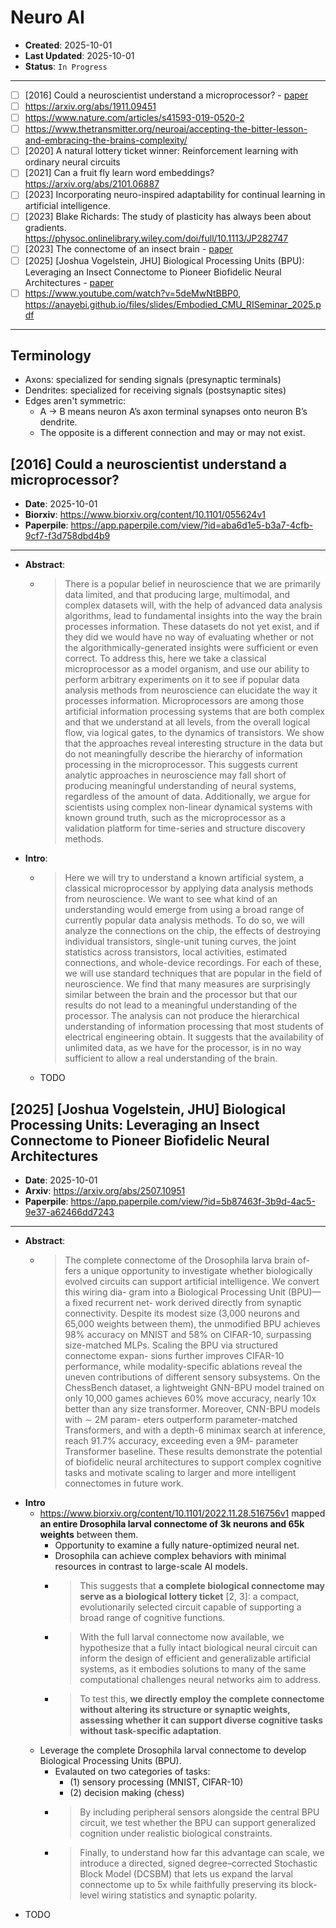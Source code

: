 # Neuro AI

- **Created**: 2025-10-01
- **Last Updated**: 2025-10-01
- **Status**: `In Progress`

---

- [ ] [2016] Could a neuroscientist understand a microprocessor? - [paper](https://www.biorxiv.org/content/10.1101/055624v1)
- [ ] <https://arxiv.org/abs/1911.09451>
- [ ] <https://www.nature.com/articles/s41593-019-0520-2>
- [ ] <https://www.thetransmitter.org/neuroai/accepting-the-bitter-lesson-and-embracing-the-brains-complexity/>
- [ ] [2020] A natural lottery ticket winner: Reinforcement learning with ordinary neural circuits
- [ ] [2021] Can a fruit fly learn word embeddings? <https://arxiv.org/abs/2101.06887>
- [ ] [2023] Incorporating neuro-inspired adaptability for continual learning in artificial intelligence.
- [ ] [2023] Blake Richards: The study of plasticity has always been about gradients. <https://physoc.onlinelibrary.wiley.com/doi/full/10.1113/JP282747>
- [ ] [2023] The connectome of an insect brain - [paper](https://www.biorxiv.org/content/10.1101/2022.11.28.516756v1)
- [ ] [2025] [Joshua Vogelstein, JHU] Biological Processing Units (BPU): Leveraging an Insect Connectome to Pioneer Biofidelic Neural Architectures - [paper](https://arxiv.org/abs/2507.10951)
- [ ] <https://www.youtube.com/watch?v=5deMwNtBBP0>, <https://anayebi.github.io/files/slides/Embodied_CMU_RISeminar_2025.pdf>

---

## Terminology

- Axons: specialized for sending signals (presynaptic terminals)
- Dendrites: specialized for receiving signals (postsynaptic sites)
- Edges aren't symmetric:
  - A -> B means neuron A’s axon terminal synapses onto neuron B’s dendrite.
  - The opposite is a different connection and may or may not exist.

## [2016] Could a neuroscientist understand a microprocessor?

- **Date**: 2025-10-01
- **Biorxiv**: <https://www.biorxiv.org/content/10.1101/055624v1>
- **Paperpile**: <https://app.paperpile.com/view/?id=aba6d1e5-b3a7-4cfb-9cf7-f3d758dbd4b9>

---

- **Abstract**:
  - > There is a popular belief in neuroscience that we are primarily data limited, and that producing large, multimodal, and complex datasets will, with the help of advanced data analysis algorithms, lead to fundamental insights into the way the brain processes information. These datasets do not yet exist, and if they did we would have no way of evaluating whether or not the algorithmically-generated insights were sufficient or even correct. To address this, here we take a classical microprocessor as a model organism, and use our ability to perform arbitrary experiments on it to see if popular data analysis methods from neuroscience can elucidate the way it processes information. Microprocessors are among those artificial information processing systems that are both complex and that we understand at all levels, from the overall logical flow, via logical gates, to the dynamics of transistors. We show that the approaches reveal interesting structure in the data but do not meaningfully describe the hierarchy of information processing in the microprocessor. This suggests current analytic approaches in neuroscience may fall short of producing meaningful understanding of neural systems, regardless of the amount of data. Additionally, we argue for scientists using complex non-linear dynamical systems with known ground truth, such as the microprocessor as a validation platform for time-series and structure discovery methods.
- **Intro**:
  - > Here we will try to understand a known artificial system, a classical microprocessor by applying data analysis methods from neuroscience. We want to see what kind of an understanding would emerge from using a broad range of currently popular data analysis methods. To do so, we will analyze the connections on the chip, the effects of destroying individual transistors, single-unit tuning curves, the joint statistics across transistors, local activities, estimated connections, and whole-device recordings. For each of these, we will use standard techniques that are popular in the field of neuroscience. We find that many measures are surprisingly similar between the brain and the processor but that our results do not lead to a meaningful understanding of the processor. The analysis can not produce the hierarchical understanding of information processing that most students of electrical engineering obtain. It suggests that the availability of unlimited data, as we have for the processor, is in no way sufficient to allow a real understanding of the brain.
  - TODO

## [2025] [Joshua Vogelstein, JHU] Biological Processing Units: Leveraging an Insect Connectome to Pioneer Biofidelic Neural Architectures

- **Date**: 2025-10-01
- **Arxiv**: <https://arxiv.org/abs/2507.10951>
- **Paperpile**: <https://app.paperpile.com/view/?id=5b87463f-3b9d-4ac5-9e37-a62466dd7243>

---

- **Abstract**:
  - > The complete connectome of the Drosophila larva brain of- fers a unique opportunity to investigate whether biologically evolved circuits can support artificial intelligence. We convert this wiring dia- gram into a Biological Processing Unit (BPU)—a fixed recurrent net- work derived directly from synaptic connectivity. Despite its modest size (3,000 neurons and 65,000 weights between them), the unmodified BPU achieves 98% accuracy on MNIST and 58% on CIFAR-10, surpassing size-matched MLPs. Scaling the BPU via structured connectome expan- sions further improves CIFAR-10 performance, while modality-specific ablations reveal the uneven contributions of different sensory subsystems. On the ChessBench dataset, a lightweight GNN-BPU model trained on only 10,000 games achieves 60% move accuracy, nearly 10x better than any size transformer. Moreover, CNN-BPU models with ∼ 2M param- eters outperform parameter-matched Transformers, and with a depth-6 minimax search at inference, reach 91.7% accuracy, exceeding even a 9M- parameter Transformer baseline. These results demonstrate the potential of biofidelic neural architectures to support complex cognitive tasks and motivate scaling to larger and more intelligent connectomes in future work.
- **Intro**
  - <https://www.biorxiv.org/content/10.1101/2022.11.28.516756v1> mapped **an entire Drosophila larval connectome of 3k neurons and 65k weights** between them.
    - Opportunity to examine a fully nature-optimized neural net.
    - Drosophila can achieve complex behaviors with minimal resources in contrast to large-scale AI models.
    - > This suggests that **a complete biological connectome may serve as a biological lottery ticket** [2, 3]: a compact, evolutionarily selected circuit capable of supporting a broad range of cognitive functions.
    - > With the full larval connectome now available, we hypothesize that a fully intact biological neural circuit can inform the design of efficient and generalizable artificial systems, as it embodies solutions to many of the same computational challenges neural networks aim to address.
    - > To test this, **we directly employ the complete connectome without altering its structure or synaptic weights, assessing whether it can support diverse cognitive tasks without task-specific adaptation**.
  - Leverage the complete Drosophila larval connectome to develop Biological Processing Units (BPU).
    - Evalauted on two categories of tasks:
      - (1) sensory processing (MNIST, CIFAR-10)
      - (2) decision making (chess)
    - > By including peripheral sensors alongside the central BPU circuit, we test whether the BPU can support generalized cognition under realistic biological constraints.
    - > Finally, to understand how far this advantage can scale, we introduce a directed, signed degree–corrected Stochastic Block Model (DCSBM) that lets us expand the larval connectome up to 5x while faithfully preserving its block-level wiring statistics and synaptic polarity.
- TODO
